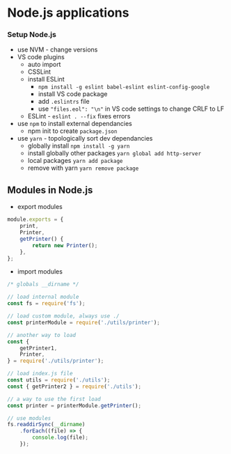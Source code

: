 # Node.js applications
### Setup Node.js
- use NVM - change versions
- VS code plugins
    - auto import
    - CSSLint 
    - install ESLint 
        - `npm install -g eslint babel-eslint eslint-config-google`
        - install VS code package
        - add `.eslintrs` file
        - use `"files.eol": "\n"` in VS code settings to change CRLF to LF
    - ESLint - `eslint . --fix` fixes errors
- use `npm` to install external dependancies
    - npm init to create `package.json`
- use `yarn` - topologically sort dev dependancies 
    - globally install `npm install -g yarn`
    - install globally other packages `yarn global add http-server`
    - local packages `yarn add package` 
    - remove with yarn `yarn remove package`

## Modules in Node.js
- export modules
```js
module.exports = {
    print,
    Printer,
    getPrinter() {
        return new Printer();
    },
};
```

- import modules
```js
/* globals __dirname */

// load internal module
const fs = require('fs');

// load custom module, always use ./
const printerModule = require('./utils/printer');

// another way to load
const {
    getPrinter1,
    Printer,
} = require('./utils/printer');

// load index.js file
const utils = require('./utils');
const { getPrinter2 } = require('./utils');

// a way to use the first load
const printer = printerModule.getPrinter();

// use modules
fs.readdirSync(__dirname)
    .forEach((file) => {
        console.log(file);
    });
```
